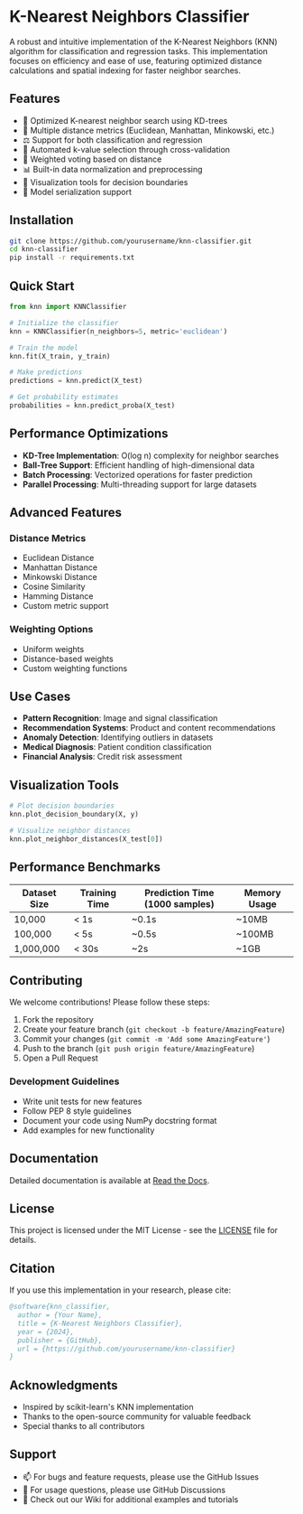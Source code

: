 # K-Nearest Neighbors Classifier

A robust and intuitive implementation of the K-Nearest Neighbors (KNN) algorithm for classification and regression tasks. This implementation focuses on efficiency and ease of use, featuring optimized distance calculations and spatial indexing for faster neighbor searches.

## Features

- 🚀 Optimized K-nearest neighbor search using KD-trees
- 📏 Multiple distance metrics (Euclidean, Manhattan, Minkowski, etc.)
- ⚖️ Support for both classification and regression
- 🎯 Automated k-value selection through cross-validation
- 🔄 Weighted voting based on distance
- 📊 Built-in data normalization and preprocessing
- 🎨 Visualization tools for decision boundaries
- 💾 Model serialization support

## Installation

```bash
git clone https://github.com/yourusername/knn-classifier.git
cd knn-classifier
pip install -r requirements.txt
```

## Quick Start

```python
from knn import KNNClassifier

# Initialize the classifier
knn = KNNClassifier(n_neighbors=5, metric='euclidean')

# Train the model
knn.fit(X_train, y_train)

# Make predictions
predictions = knn.predict(X_test)

# Get probability estimates
probabilities = knn.predict_proba(X_test)
```

## Performance Optimizations

- **KD-Tree Implementation**: O(log n) complexity for neighbor searches
- **Ball-Tree Support**: Efficient handling of high-dimensional data
- **Batch Processing**: Vectorized operations for faster prediction
- **Parallel Processing**: Multi-threading support for large datasets

## Advanced Features

### Distance Metrics
- Euclidean Distance
- Manhattan Distance
- Minkowski Distance
- Cosine Similarity
- Hamming Distance
- Custom metric support

### Weighting Options
- Uniform weights
- Distance-based weights
- Custom weighting functions

## Use Cases

- **Pattern Recognition**: Image and signal classification
- **Recommendation Systems**: Product and content recommendations
- **Anomaly Detection**: Identifying outliers in datasets
- **Medical Diagnosis**: Patient condition classification
- **Financial Analysis**: Credit risk assessment

## Visualization Tools

```python
# Plot decision boundaries
knn.plot_decision_boundary(X, y)

# Visualize neighbor distances
knn.plot_neighbor_distances(X_test[0])
```

## Performance Benchmarks

| Dataset Size | Training Time | Prediction Time (1000 samples) | Memory Usage |
|--------------|---------------|-------------------------------|--------------|
| 10,000       | < 1s          | ~0.1s                         | ~10MB        |
| 100,000      | < 5s          | ~0.5s                         | ~100MB       |
| 1,000,000    | < 30s         | ~2s                          | ~1GB         |

## Contributing

We welcome contributions! Please follow these steps:

1. Fork the repository
2. Create your feature branch (`git checkout -b feature/AmazingFeature`)
3. Commit your changes (`git commit -m 'Add some AmazingFeature'`)
4. Push to the branch (`git push origin feature/AmazingFeature`)
5. Open a Pull Request

### Development Guidelines

- Write unit tests for new features
- Follow PEP 8 style guidelines
- Document your code using NumPy docstring format
- Add examples for new functionality

## Documentation

Detailed documentation is available at [Read the Docs](https://knn-classifier.readthedocs.io/).

## License

This project is licensed under the MIT License - see the [LICENSE](LICENSE) file for details.

## Citation

If you use this implementation in your research, please cite:

```bibtex
@software{knn_classifier,
  author = {Your Name},
  title = {K-Nearest Neighbors Classifier},
  year = {2024},
  publisher = {GitHub},
  url = {https://github.com/yourusername/knn-classifier}
}
```

## Acknowledgments

- Inspired by scikit-learn's KNN implementation
- Thanks to the open-source community for valuable feedback
- Special thanks to all contributors

## Support

- 📫 For bugs and feature requests, please use the GitHub Issues
- 💬 For usage questions, please use GitHub Discussions
- 📝 Check out our Wiki for additional examples and tutorials
